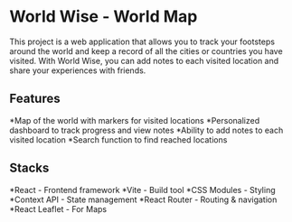 # World Wise - World Map

This project is a web application that allows you to track your footsteps around the world and keep a record of all the cities or countries you have visited. With World Wise, you can add notes to each visited location and share your experiences with friends.

## Features

*Map of the world with markers for visited locations
*Personalized dashboard to track progress and view notes
*Ability to add notes to each visited location
*Search function to find reached locations

## Stacks

*React - Frontend framework
*Vite - Build tool
*CSS Modules - Styling
*Context API - State management
*React Router - Routing & navigation
*React Leaflet - For Maps
